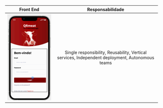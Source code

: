 

|                                Front End                                |           Responsabilidade            |     
|:---------------------------------------------------------------------------:|:---------------------------------------------------------------------------:|
| ![Alt text](/imagensFE/imagem1.png?raw=true "imagem1") | Single responsibility, Reusability, Vertical services, Independent deployment, Autonomous teams 

